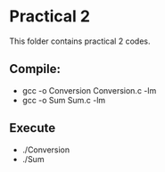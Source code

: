 # Practical 2

This folder contains practical 2 codes.

## Compile:

* gcc -o Conversion Conversion.c -lm
* gcc -o Sum Sum.c -lm

## Execute
* ./Conversion
* ./Sum
